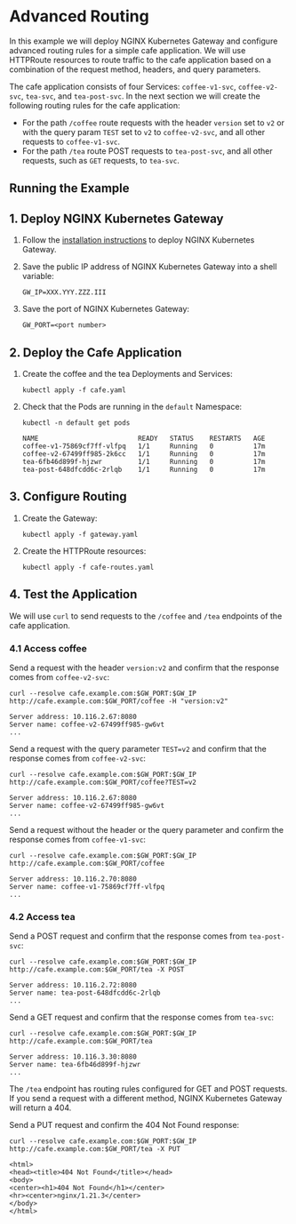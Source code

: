 # Advanced Routing

In this example we will deploy NGINX Kubernetes Gateway and configure advanced routing rules for a simple cafe application.
We will use  HTTPRoute resources to route traffic to the cafe application based on a combination of the request method, headers, and query parameters.

The cafe application consists of four Services: `coffee-v1-svc`, `coffee-v2-svc`, `tea-svc`, and `tea-post-svc`. In the next section we will create the following routing rules for the cafe application:
- For the path `/coffee` route requests with the header `version` set to `v2` or with the query param `TEST` set to `v2` to `coffee-v2-svc`, and all other requests to `coffee-v1-svc`.
- For the path `/tea` route POST requests to `tea-post-svc`, and all other requests, such as `GET` requests, to `tea-svc`.

## Running the Example

## 1. Deploy NGINX Kubernetes Gateway

1. Follow the [installation instructions](/docs/installation.md) to deploy NGINX Kubernetes Gateway.

1. Save the public IP address of NGINX Kubernetes Gateway into a shell variable:

   ```
   GW_IP=XXX.YYY.ZZZ.III
   ```

1. Save the port of NGINX Kubernetes Gateway:

   ```
   GW_PORT=<port number>
   ```

## 2. Deploy the Cafe Application

1. Create the coffee and the tea Deployments and Services:

   ```shell
   kubectl apply -f cafe.yaml
   ```

1. Check that the Pods are running in the `default` Namespace:

   ```shell
   kubectl -n default get pods
   ```
   ```text
   NAME                         READY   STATUS    RESTARTS   AGE
   coffee-v1-75869cf7ff-vlfpq   1/1     Running   0          17m
   coffee-v2-67499ff985-2k6cc   1/1     Running   0          17m
   tea-6fb46d899f-hjzwr         1/1     Running   0          17m
   tea-post-648dfcdd6c-2rlqb    1/1     Running   0          17m
   ```

## 3. Configure Routing

1. Create the Gateway:

   ```shell
   kubectl apply -f gateway.yaml
   ```

1. Create the HTTPRoute resources:

   ```shell
   kubectl apply -f cafe-routes.yaml
   ```

## 4. Test the Application

We will use `curl` to send requests to the `/coffee` and `/tea` endpoints of the cafe application.

### 4.1 Access coffee

Send a request with the header `version:v2` and confirm that the response comes from `coffee-v2-svc`:

```shell
curl --resolve cafe.example.com:$GW_PORT:$GW_IP http://cafe.example.com:$GW_PORT/coffee -H "version:v2"
```
```text
Server address: 10.116.2.67:8080
Server name: coffee-v2-67499ff985-gw6vt
...
```

Send a request with the query parameter `TEST=v2` and confirm that the response comes from `coffee-v2-svc`:

```shell
curl --resolve cafe.example.com:$GW_PORT:$GW_IP http://cafe.example.com:$GW_PORT/coffee?TEST=v2
```
```text
Server address: 10.116.2.67:8080
Server name: coffee-v2-67499ff985-gw6vt
...
```

Send a request without the header or the query parameter and confirm the response comes from `coffee-v1-svc`:

```shell
curl --resolve cafe.example.com:$GW_PORT:$GW_IP http://cafe.example.com:$GW_PORT/coffee
```
```text
Server address: 10.116.2.70:8080
Server name: coffee-v1-75869cf7ff-vlfpq
...
```

### 4.2 Access tea

Send a POST request and confirm that the response comes from `tea-post-svc`:

```shell
curl --resolve cafe.example.com:$GW_PORT:$GW_IP http://cafe.example.com:$GW_PORT/tea -X POST
```
```text
Server address: 10.116.2.72:8080
Server name: tea-post-648dfcdd6c-2rlqb
...
```

Send a GET request and confirm that the response comes from `tea-svc`:

```shell
curl --resolve cafe.example.com:$GW_PORT:$GW_IP http://cafe.example.com:$GW_PORT/tea
```
```text
Server address: 10.116.3.30:8080
Server name: tea-6fb46d899f-hjzwr
...
```

The `/tea` endpoint has routing rules configured for GET and POST requests. If you send a request with a different method, NGINX Kubernetes Gateway will return a 404.

Send a PUT request and confirm the 404 Not Found response:

```shell
curl --resolve cafe.example.com:$GW_PORT:$GW_IP http://cafe.example.com:$GW_PORT/tea -X PUT
```
```text
<html>
<head><title>404 Not Found</title></head>
<body>
<center><h1>404 Not Found</h1></center>
<hr><center>nginx/1.21.3</center>
</body>
</html>
```
